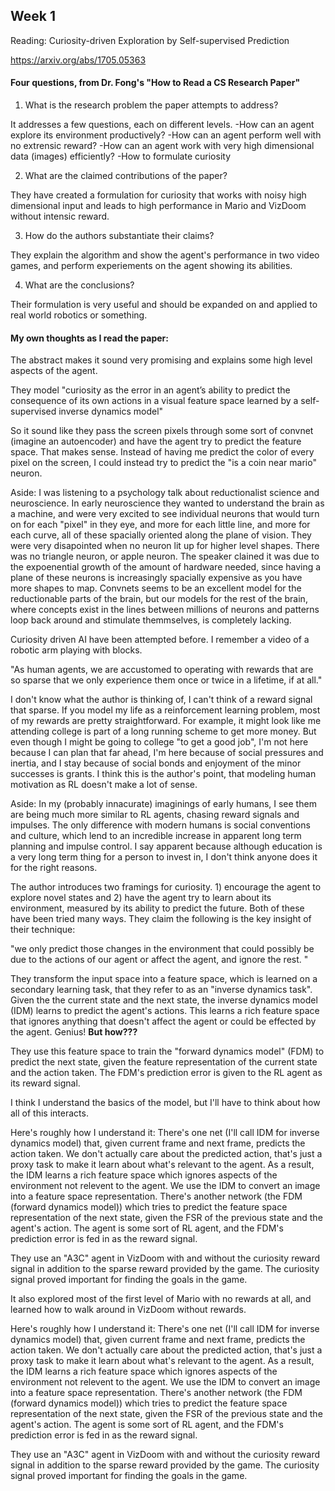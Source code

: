 
## Week 1

Reading: Curiosity-driven Exploration by Self-supervised Prediction

https://arxiv.org/abs/1705.05363


#### Four questions, from Dr. Fong's "How to Read a CS Research Paper"

1. What is the research problem the paper attempts to address? 

It addresses a few questions, each on different levels.
-How can an agent explore its environment productively?
-How can an agent perform well with no extrensic reward?
-How can an agent work with very high dimensional data (images) efficiently? 
-How to formulate curiosity

2. What are the claimed contributions of the paper? 

They have created a formulation for curiosity that works with noisy high dimensional input and leads
to high performance in Mario and VizDoom without intensic reward.

3. How do the authors substantiate their claims?

They explain the algorithm and show the agent's performance in two video games, and perform
experiements on the agent showing its abilities.

4. What are the conclusions? 

Their formulation is very useful and should be expanded on and applied to real world robotics or
something.


#### My own thoughts as I read the paper:

The abstract makes it sound very promising and explains some high level aspects of the agent. 

They model "curiosity as the error in an agent’s ability to predict the consequence of its own
actions in a visual feature space learned by a self-supervised inverse dynamics model"

So it sound like they pass the screen pixels through some sort of convnet (imagine an autoencoder)
and have the agent try to predict the feature space. That makes sense. Instead of having me predict
the color of every pixel on the screen, I could instead try to predict the "is a coin near mario"
neuron.

Aside: I was listening to a psychology talk about reductionalist science and neuroscience. In early
neuroscience they wanted to understand the brain as a machine, and were very excited to see
individual neurons that would turn on for each "pixel" in they eye, and more for each little line,
and more for each curve, all of these spacially oriented along the plane of vision. They were very
disapointed when no neuron lit up for higher level shapes. There was no triangle neuron, or apple
neuron. The speaker clained it was due to the expoenential growth of the amount of hardware needed,
since having a plane of these neurons is increasingly spacially expensive as you have more shapes to
map. Convnets seems to be an excellent model for the reductionable parts of the brain, but our
models for the rest of the brain, where concepts exist in the lines between millions of neurons and
patterns loop back around and stimulate themmselves, is completely lacking.

Curiosity driven AI have been attempted before. I remember a video of a robotic arm playing with
blocks.


"As human agents, we are accustomed to operating with rewards that are so sparse that we only
experience them once or twice in a lifetime, if at all."

I don't know what the author is thinking of, I can't think of a reward signal that sparse. If you
model my life as a reinforcement learning problem, most of my rewards are pretty straightforward.
For example, it might look like me attending college is part of a long running scheme to get more
money. But even though I might be going to college "to get a good job", I'm not here because I can
plan that far ahead, I'm here because of social pressures and inertia, and I stay because of social
bonds and enjoyment of the minor successes is grants. I think this is the author's point, that
modeling human motivation as RL doesn't make a lot of sense.

Aside: In my (probably innacurate) imaginings of early humans, I see them are being much more
similar to RL agents, chasing reward signals and impulses. The only difference with modern humans is
social conventions and culture, which lend to an incredible increase in apparent long term planning
and impulse control. I say apparent because although education is a very long term thing for a
person to invest in, I don't think anyone does it for the right reasons. 

The author introduces two framings for curiosity. 1) encourage the agent to explore novel states and
2) have the agent try to learn about its environment, measured by its ability to predict the future.
Both of these have been tried many ways. They claim the following is the key insight of their
technique:

"we only predict those changes in the environment that could possibly be due to the actions of our
agent or affect the agent, and ignore the rest. "

They transform the input space into a feature space, which is learned on a secondary learning task,
that they refer to as an "inverse dynamics task". Given the the current state and the next state,
the inverse dynamics model (IDM) learns to predict the agent's actions. This learns a rich feature space that ignores anything
that doesn't affect the agent or could be effected by the agent. Genius! __But how???__

They use this feature space to train the "forward dynamics model" (FDM) to predict the next state,
given the feature representation of the current state and the action taken. The FDM's prediction
error is given to the RL agent as its reward signal. 

I think I understand the basics of the model, but I'll have to think about how all of this
interacts.

Here's roughly how I understand it:
There's one net (I'll call IDM for inverse dynamics model) that, given current frame and next frame,
predicts the action taken. We don't actually care about the predicted action, that's just a proxy
task to make it learn about what's relevant to the agent. As a result, the IDM learns a rich feature
space which ignores aspects of the environment not relevent to the agent. We use the IDM to convert
an image into a feature space representation. There's another network (the FDM (forward dynamics
model)) which tries to predict the feature space representation of the next state, given the FSR of
the previous state and the agent's action. The agent is some sort of RL agent, and the FDM's
prediction error is fed in as the reward signal.

They use an "A3C" agent in VizDoom with and without the curiosity reward signal in addition to the
sparse reward provided by the game. The curiosity signal proved important for finding the goals in
the game.

It also explored most of the first level of Mario with no rewards at all, and learned how to walk
around in VizDoom without rewards.


Here's roughly how I understand it:
There's one net (I'll call IDM for inverse dynamics model) that, given current frame and next frame, predicts the action taken. We don't actually care about the predicted action, that's just a proxy task to make it learn about what's relevant to the agent. As a result, the IDM learns a rich feature space which ignores aspects of the environment not relevent to the agent. We use the IDM to convert an image into a feature space representation. There's another network (the FDM (forward dynamics model)) which tries to predict the feature space representation of the next state, given the FSR of the previous state and the agent's action. The agent is some sort of RL agent, and the FDM's prediction error is fed in as the reward signal.  

They use an "A3C" agent in VizDoom with and without the curiosity reward signal in addition to the sparse reward provided by the game. The curiosity signal proved important for finding the goals in the game.

